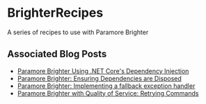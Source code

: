 # BrighterRecipes
A series of recipes to use with Paramore Brighter

## Associated Blog Posts

 * [Paramore Brighter Using .NET Core's Dependency Injection](https://colinmackay.scot/2018/02/02/paramore-brighter-using-net-cores-dependency-injection/)
 * [Paramore Brighter: Ensuring Dependencies are Disposed](https://colinmackay.scot/2018/02/05/paramore-brighter-ensuring-dependencies-are-disposed/)
 * [Paramore Brighter: Implementing a fallback exception handler](https://colinmackay.scot/2018/02/16/paramore-brighter-implementing-a-fallback-exception-handler/)
 * [Paramore Brighter with Quality of Service: Retrying Commands](https://colinmackay.scot/2018/03/02/paramore-brighter-with-quality-of-service-retrying-commands/)
